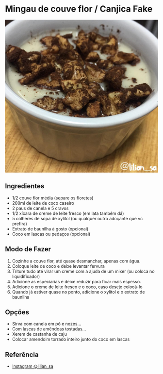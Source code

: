 # Mingau de couve flor / Canjica Fake

![Canjica Fake](images/cajica-fake.jpg)

## Ingredientes

* 1/2 couve flor média (separe os floretes)
* 200ml de leite de coco caseiro
* 2 paus de canela e 5 cravos
* 1/2 xícara de creme de leite fresco (em lata também dá)
* 5 colheres de sopa de xylitol (ou qualquer outro adoçante que vc prefira)
* Extrato de baunilha à gosto (opcional)
* Coco em lascas ou pedaços (opcional)

## Modo de Fazer

1. Cozinhe a couve flor, até quase desmanchar, apenas com água.
2. Coloque leite de coco e deixe levantar fervura
3. Triture tudo até virar um creme com a ajuda de um mixer (ou coloca no liquidificador)
4. Adicione as especiarias e deixe reduzir para ficar mais espesso.
5. Adicione o creme de leite fresco e o coco, caso deseje colocá-lo
6. Quando já estiver quase no ponto, adicione o xylitol e o extrato de baunilha

## Opções

* Sirva com canela em pó e nozes…
* Com lascas de amêndoas tostadas…
* Xerem de castanha de caju
* Colocar amendoim torrado inteiro junto do coco em lascas

## Referência

* [Instagram @lilian_sa](https://www.instagram.com/p/BFm8ATKvbxp/a)

